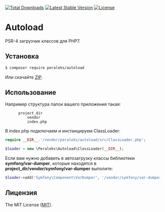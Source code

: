 <a href="https://packagist.org/packages/peraleks/autoload"><img src="https://poser.pugx.org/peraleks/autoload/d/total.svg" alt="Total Downloads"></a>
<a href="https://packagist.org/packages/peraleks/autoload"><img src="https://poser.pugx.org/peraleks/autoload/v/stable.svg" alt="Latest Stable Version"></a>
<a href="https://packagist.org/packages/peraleks/autoload"><img src="https://poser.pugx.org/peraleks/autoload/license.svg" alt="License"></a>
# Autoload
PSR-4 загрузчик классов для PHP7.

## Установка
```bash
$ composer require peraleks/autoload
```
Или скачайте [ZIP][link-zip].

## Использование
Например структура папок вашего приложения такая:
```
      project_dir
          vendor
          index.php
```

В index.php подключаем и инстанцируем ClassLoader:

```php
require __DIR__.'/vendor/peraleks/autoload/src/ClassLoader.php';

$loader = new \Peraleks\Autoload\ClassLoader(__DIR__);
```
Если вам нужно добавить в автозагрузку классы библиотеки **symfony/var-dumper**,
которые находятся в **project_dir/vendor/symfony/var-dumper** выполите:

 ```php
$loader->add('Symfony\Component\VarDumper', '/vendor/symfony/var-dumper');
```

## Лицензия

The MIT License ([MIT](LICENSE.md)).

[link-zip]: https://github.com/peraleks/autoload/releases
[link-wiki]: https://github.com/peraleks/autoload/wiki
[link-author]: https://github.com/peraleks

